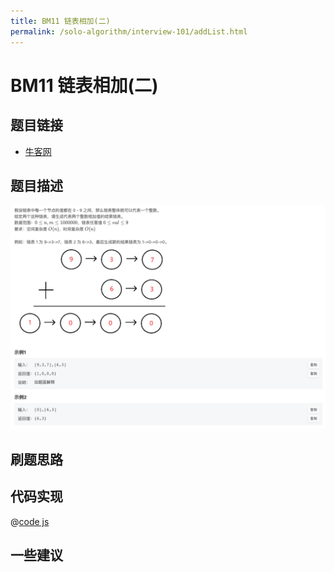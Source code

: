 ```yaml
---
title: BM11 链表相加(二)
permalink: /solo-algorithm/interview-101/addList.html
---
```


# BM11 链表相加(二)

## 题目链接

- [牛客网](https://www.nowcoder.com/share/jump/8484115461694840620281)

## 题目描述

![反转链表.png](../images/addInList.png)

## 刷题思路

## 代码实现

@[code js](@algorithm/interview-101/addInList.js)

## 一些建议
